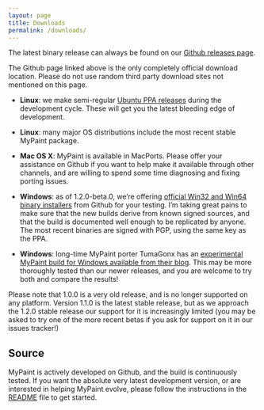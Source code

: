```yaml
---
layout: page
title: Downloads
permalink: /downloads/
---
```


The latest binary release can always be found
on our [Github releases page][gh-rels].

The Github page linked above
is the only completely official download location.
Please do not use random third party download sites
not mentioned on this page.

* **Linux**: we make semi-regular [Ubuntu PPA releases][ubuntu-rels]
  during the development cycle.
  These will get you the latest bleeding edge of development.

* **Linux**: many major OS distributions include
  the most recent stable MyPaint package.

* **Mac OS X**: MyPaint is available in MacPorts.
  Please offer your assistance on Github
  if you want to help make it available through other channels,
  and are willing to spend some time diagnosing
  and fixing porting issues.

* **Windows**: as of 1.2.0-beta.0,
  we’re offering [official Win32 and Win64 binary installers][gh-rels]
  from Github for your testing.
  I’m taking great pains to make sure that the new builds derive
  from known signed sources,
  and that the build is documented well enough
  to be replicated by anyone.
  The most recent binaries are signed with PGP,
  using the same key as the PPA.

* **Windows**: long-time MyPaint porter TumaGonx has an
  [experimental MyPaint build for Windows available from their blog][tuma-rels].
  This may be more thoroughly tested than our newer releases,
  and you are welcome to try both and compare the results!

Please note that 1.0.0 is a very old release,
and is no longer supported on any platform.
Version 1.1.0 is the latest stable release,
but as we approach the 1.2.0 stable release
our support for it is increasingly limited
(you may be asked to try one of the more recent betas if you ask
for support on it in our issues tracker!)

## Source

MyPaint is actively developed on Github,
and the build is continuously tested.
If you want the absolute very latest development version,
or are interested in helping MyPaint evolve,
please follow the instructions in
the [README](https://github.com/mypaint/mypaint/blob/master/README.md) file
to get started.

[gh-rels]: https://github.com/mypaint/mypaint/releases
[tuma-rels]: http://www.opensourcepack.blogspot.fr/2013/01/mypaint-and-pygi.html
[ubuntu-rels]: https://launchpad.net/~achadwick/+archive/ubuntu/mypaint-testing

